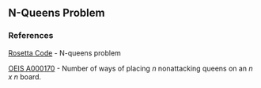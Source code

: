 ## N-Queens Problem

### References

[Rosetta Code](https://rosettacode.org/wiki/N-queens_problem#Haskell) - N-queens problem

[OEIS A000170](https://oeis.org/A000170) - Number of ways of placing _n_ nonattacking queens on an _n x n_ board.